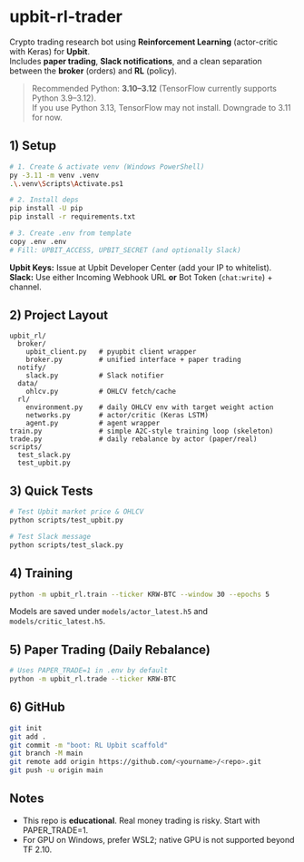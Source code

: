# upbit-rl-trader

Crypto trading research bot using **Reinforcement Learning** (actor-critic with Keras) for **Upbit**.  
Includes **paper trading**, **Slack notifications**, and a clean separation between the **broker** (orders) and **RL** (policy).

> Recommended Python: **3.10–3.12** (TensorFlow currently supports Python 3.9–3.12).  
> If you use Python 3.13, TensorFlow may not install. Downgrade to 3.11 for now.

## 1) Setup

```bash
# 1. Create & activate venv (Windows PowerShell)
py -3.11 -m venv .venv
.\.venv\Scripts\Activate.ps1

# 2. Install deps
pip install -U pip
pip install -r requirements.txt

# 3. Create .env from template
copy .env .env
# Fill: UPBIT_ACCESS, UPBIT_SECRET (and optionally Slack)
```

**Upbit Keys:** Issue at Upbit Developer Center (add your IP to whitelist).  
**Slack:** Use either Incoming Webhook URL **or** Bot Token (`chat:write`) + channel.

## 2) Project Layout

```
upbit_rl/
  broker/
    upbit_client.py   # pyupbit client wrapper
    broker.py         # unified interface + paper trading
  notify/
    slack.py          # Slack notifier
  data/
    ohlcv.py          # OHLCV fetch/cache
  rl/
    environment.py    # daily OHLCV env with target weight action
    networks.py       # actor/critic (Keras LSTM)
    agent.py          # agent wrapper
train.py              # simple A2C-style training loop (skeleton)
trade.py              # daily rebalance by actor (paper/real)
scripts/
  test_slack.py
  test_upbit.py
```

## 3) Quick Tests

```bash
# Test Upbit market price & OHLCV
python scripts/test_upbit.py

# Test Slack message
python scripts/test_slack.py
```

## 4) Training

```bash
python -m upbit_rl.train --ticker KRW-BTC --window 30 --epochs 5
```

Models are saved under `models/actor_latest.h5` and `models/critic_latest.h5`.

## 5) Paper Trading (Daily Rebalance)

```bash
# Uses PAPER_TRADE=1 in .env by default
python -m upbit_rl.trade --ticker KRW-BTC
```

## 6) GitHub

```bash
git init
git add .
git commit -m "boot: RL Upbit scaffold"
git branch -M main
git remote add origin https://github.com/<yourname>/<repo>.git
git push -u origin main
```

## Notes
- This repo is **educational**. Real money trading is risky. Start with PAPER_TRADE=1.
- For GPU on Windows, prefer WSL2; native GPU is not supported beyond TF 2.10.